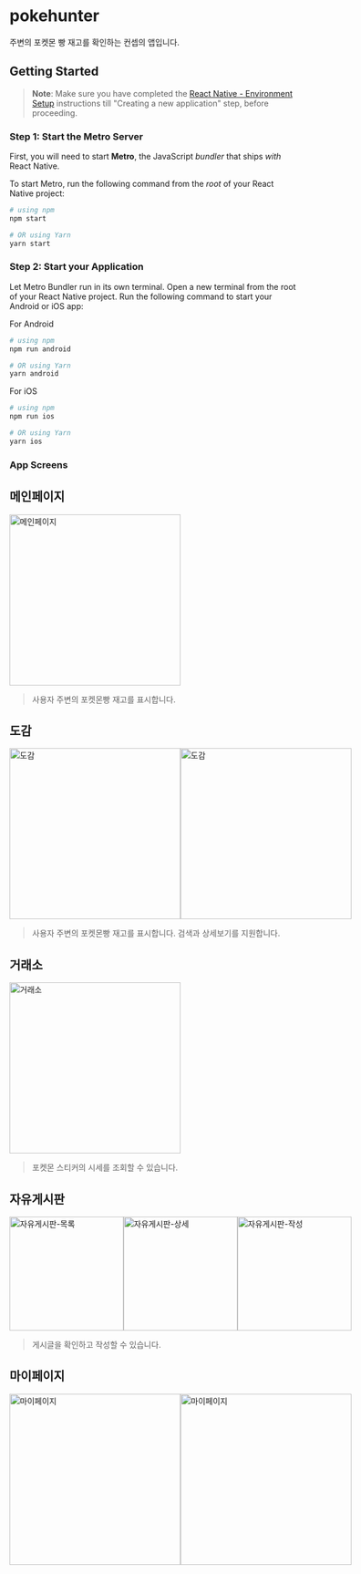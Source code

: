 # pokehunter

주변의 포켓몬 빵 재고를 확인하는 컨셉의 앱입니다.

## Getting Started

> **Note**: Make sure you have completed the [React Native - Environment Setup](https://reactnative.dev/docs/environment-setup) instructions till "Creating a new application" step, before proceeding.

### Step 1: Start the Metro Server

First, you will need to start **Metro**, the JavaScript _bundler_ that ships _with_ React Native.

To start Metro, run the following command from the _root_ of your React Native project:

```bash
# using npm
npm start

# OR using Yarn
yarn start
```

### Step 2: Start your Application

Let Metro Bundler run in its own terminal. Open a new terminal from the root of your React Native project. Run the following command to start your Android or iOS app:

For Android

```bash
# using npm
npm run android

# OR using Yarn
yarn android
```

For iOS

```bash
# using npm
npm run ios

# OR using Yarn
yarn ios
```

### App Screens

## 메인페이지

<img src="https://user-images.githubusercontent.com/84447486/177532561-8a6ff637-e2b6-4687-a582-253ad21fc6cf.jpg" width="300" alt="메인페이지" />

> 사용자 주변의 포켓몬빵 재고를 표시합니다.

## 도감

<div style="display: flex;">
   <img src="https://user-images.githubusercontent.com/84447486/177533110-86561e71-ff08-4489-a68c-604aa332f575.jpg" width="300"  alt="도감" />
   <img src="https://github.com/kjy9454/pokehunter/assets/84447486/dd0dcf4c-613c-48dc-8206-20f63a6c552f" width="300"  alt="도감" />
</div>

> 사용자 주변의 포켓몬빵 재고를 표시합니다.
> 검색과 상세보기를 지원합니다.

## 거래소

<img src="https://user-images.githubusercontent.com/84447486/177533311-47b85b30-a691-4721-8a75-32f65a80e0c1.jpg" width="300"  alt="거래소" />

> 포켓몬 스티커의 시세를 조회할 수 있습니다.

## 자유게시판

<div style="display: flex;">
   <img src="https://user-images.githubusercontent.com/84447486/177533409-2e18c8f1-f067-438b-ba3b-543d6677eaee.jpg" width="200"  alt="자유게시판-목록" />
   <img src="https://github.com/kjy9454/pokehunter/assets/84447486/3616b97d-8be2-46b1-aefb-b79ee4bcaa15" width="200"  alt="자유게시판-상세" />
   <img src="https://github.com/kjy9454/pokehunter/assets/84447486/ded80364-3bfd-4c7a-bdea-5135cfd0a526" width="200"  alt="자유게시판-작성" />
</div>

> 게시글을 확인하고 작성할 수 있습니다.

## 마이페이지

<div style="display: flex;">
   <img src="https://user-images.githubusercontent.com/84447486/177533529-e42b5652-ff68-4e9f-b0ce-01a26aeb63b2.jpg" width="300"  alt="마이페이지" />
   <img src="https://user-images.githubusercontent.com/84447486/177533573-61f42dcc-5a42-46fb-bd22-aff7fdbb0d03.jpg" width="300"  alt="마이페이지" />
</div>

